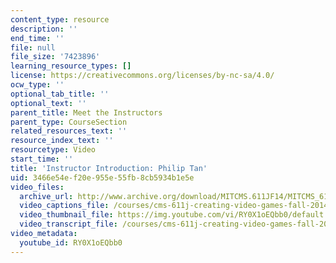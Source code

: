 ```yaml
---
content_type: resource
description: ''
end_time: ''
file: null
file_size: '7423896'
learning_resource_types: []
license: https://creativecommons.org/licenses/by-nc-sa/4.0/
ocw_type: ''
optional_tab_title: ''
optional_text: ''
parent_title: Meet the Instructors
parent_type: CourseSection
related_resources_text: ''
resource_index_text: ''
resourcetype: Video
start_time: ''
title: 'Instructor Introduction: Philip Tan'
uid: 3466e54e-f20e-955e-55fb-8cb5934b1e5e
video_files:
  archive_url: http://www.archive.org/download/MITCMS.611JF14/MITCMS_611JF14_Philip_Intro_300k.mp4
  video_captions_file: /courses/cms-611j-creating-video-games-fall-2014/6ca9810fa02a535fbec105a3c82318bb_RY0X1oEQbb0.vtt
  video_thumbnail_file: https://img.youtube.com/vi/RY0X1oEQbb0/default.jpg
  video_transcript_file: /courses/cms-611j-creating-video-games-fall-2014/6c7a56456670fc1afc346fc49f27a574_RY0X1oEQbb0.pdf
video_metadata:
  youtube_id: RY0X1oEQbb0
---
```

